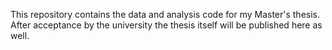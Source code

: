 This repository contains the data and analysis code for my Master's thesis. After acceptance by the university the thesis itself will be published here as well.